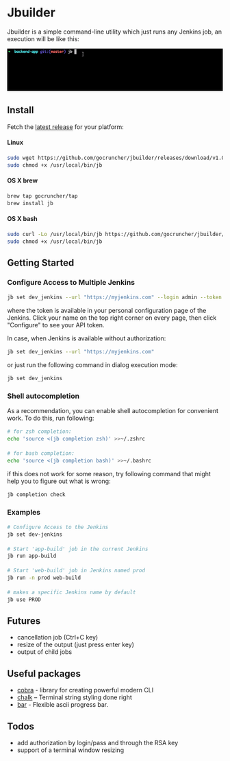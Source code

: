 # Jbuilder

Jbuilder is a simple command-line utility which just runs
any Jenkins job, an execution will be like this:

![terminal demo](assets/demo.gif)

## Install
Fetch the [latest release](https://github.com/gocruncher/jbuilder/releases) for your platform:

#### Linux

```bash
sudo wget https://github.com/gocruncher/jbuilder/releases/download/v1.0.0/jbuilder-1.0.0-linux-amd64 -O /usr/local/bin/jb
sudo chmod +x /usr/local/bin/jb
```

#### OS X brew

```bash
brew tap gocruncher/tap
brew install jb
```
#### OS X bash
```bash
sudo curl -Lo /usr/local/bin/jb https://github.com/gocruncher/jbuilder/releases/download/v1.0.0/jbuilder-1.0.0-darwin-amd64
sudo chmod +x /usr/local/bin/jb
```

## Getting Started 

### Configure Access to Multiple Jenkins

```bash
jb set dev_jenkins --url "https://myjenkins.com" --login admin --token 11aa0926784999dab5  
```
where the token is available in your personal configuration page of the Jenkins. Click your name on the top right corner on every page, then click "Configure" to see your API token. 

In case, when Jenkins is available without authorization:
```bash
jb set dev_jenkins --url "https://myjenkins.com"  
```

or just run the following command in dialog execution mode:
```bash
jb set dev_jenkins
```


### Shell autocompletion

As a recommendation, you can enable shell autocompletion for convenient work. To do this, run following:
```bash
# for zsh completion:
echo 'source <(jb completion zsh)' >>~/.zshrc

# for bash completion:
echo 'source <(jb completion bash)' >>~/.bashrc
```
if this does not work for some reason, try following command that might help you to figure out what is wrong: 
```bash
jb completion check
```

### Examples
```bash
# Configure Access to the Jenkins
jb set dev-jenkins

# Start 'app-build' job in the current Jenkins
jb run app-build

# Start 'web-build' job in Jenkins named prod
jb run -n prod web-build

# makes a specific Jenkins name by default
jb use PROD  
```

## Futures
- cancellation job (Ctrl+C key)
- resize of the output (just press enter key)
- output of child jobs   

## Useful packages
- [cobra](https://github.com/spf13/cobra) - library for creating powerful modern CLI
- [chalk](https://github.com/chalk/chalk) – Terminal string styling done right
- [bar](https://github.com/superhawk610/bar) - Flexible ascii progress bar.

## Todos
- add authorization by login/pass and through the RSA key
- support of a terminal window resizing